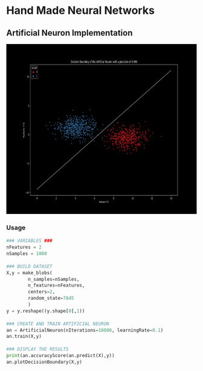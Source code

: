 # Hand Made Neural Networks
## Artificial Neuron Implementation

<img src="https://github.com/arthurbabin/NeuralNetwork/blob/main/images/AN_decisionBoundary.png?raw=true" width="800" height="450"/>

### Usage
```python
### VARIABLES ###
nFeatures = 2
nSamples = 1000

### BUILD DATASET
X,y = make_blobs(
        n_samples=nSamples, 
        n_features=nFeatures, 
        centers=2,
        random_state=7845
        )
y = y.reshape((y.shape[0],1))

### CREATE AND TRAIN ARTIFICIAL NEURON
an = ArtificialNeuron(nIterations=10000, learningRate=0.1)
an.train(X,y)

### DISPLAY THE RESULTS 
print(an.accuracyScore(an.predict(X),y))
an.plotDecisionBoundary(X,y)
```
